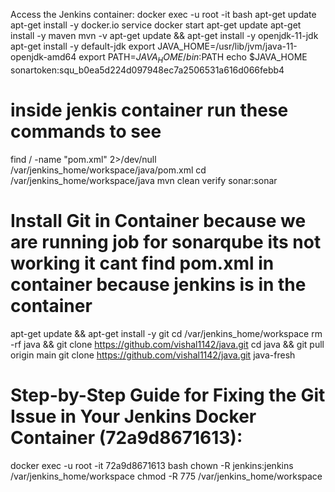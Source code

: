 Access the Jenkins container:
docker exec -u root -it <jenkins-container-id> bash
apt-get update
apt-get install -y docker.io
service docker start
apt-get update
apt-get install -y maven
mvn -v
apt-get update && apt-get install -y openjdk-11-jdk
apt-get install -y default-jdk
export JAVA_HOME=/usr/lib/jvm/java-11-openjdk-amd64
export PATH=$JAVA_HOME/bin:$PATH
echo $JAVA_HOME
sonartoken:squ_b0ea5d224d097948ec7a2506531a616d066febb4
# inside jenkis container run these commands to see
find / -name "pom.xml" 2>/dev/null
/var/jenkins_home/workspace/java/pom.xml
cd /var/jenkins_home/workspace/java
mvn clean verify sonar:sonar
# Install Git in Container because we are running job for sonarqube its not working it cant find pom.xml in container because jenkins is in the container
apt-get update && apt-get install -y git
cd /var/jenkins_home/workspace
rm -rf java && git clone https://github.com/vishal1142/java.git
cd java && git pull origin main
git clone https://github.com/vishal1142/java.git java-fresh
# Step-by-Step Guide for Fixing the Git Issue in Your Jenkins Docker Container (72a9d8671613):
docker exec -u root -it 72a9d8671613 bash
chown -R jenkins:jenkins /var/jenkins_home/workspace
chmod -R 775 /var/jenkins_home/workspace




